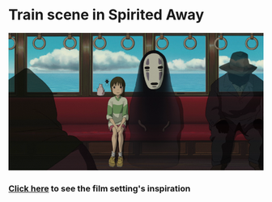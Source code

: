 # Train scene in Spirited Away
![Train scene](train-film.png)
### [Click here](https://github.com/mollyjones2023/ghibli-simulacrum/blob/main/2-ghibli-grand-warehouse/1-exhibitions/steam-train-page.md) to see the film setting's inspiration
